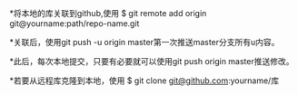 *将本地的库关联到github,使用 $ git remote add origin git@yourname:path/repo-name.git

*关联后，使用git push -u origin master第一次推送master分支所有u内容。

*此后，每次本地提交，只要有必要就可以使用git push origin master推送修改。

*若要从远程库克隆到本地，使用 $ git clone git@github.com:yourname/库
